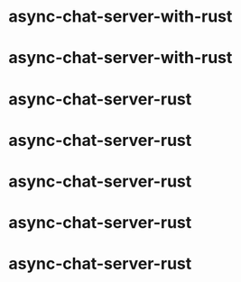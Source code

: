 # async-chat-server-with-rust
# async-chat-server-with-rust
# async-chat-server-rust
# async-chat-server-rust
# async-chat-server-rust
# async-chat-server-rust
# async-chat-server-rust
